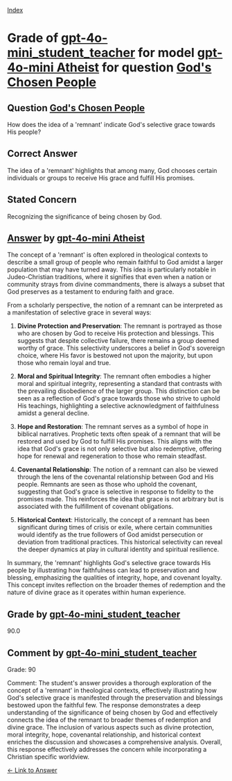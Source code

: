 
[Index](../../../../index.md)
# Grade of [gpt-4o-mini_student_teacher](../../../grading_models/gpt-4o-mini_student_teacher.md) for model [gpt-4o-mini Atheist](../../../answering_models/gpt-4o-mini_Atheist.md) for question [God's Chosen People](../../../questions/God_s_Chosen_People.md)

## Question [God's Chosen People](../../../questions/God_s_Chosen_People.md)
How does the idea of a 'remnant' indicate God's selective grace towards His people?

## Correct Answer
The idea of a 'remnant' highlights that among many, God chooses certain individuals or groups to receive His grace and fulfill His promises.

## Stated Concern
Recognizing the significance of being chosen by God.

## [Answer](../God_s_Chosen_People.md) by [gpt-4o-mini Atheist](../../../answering_models/gpt-4o-mini_Atheist.md)
The concept of a 'remnant' is often explored in theological contexts to describe a small group of people who remain faithful to God amidst a larger population that may have turned away. This idea is particularly notable in Judeo-Christian traditions, where it signifies that even when a nation or community strays from divine commandments, there is always a subset that God preserves as a testament to enduring faith and grace.

From a scholarly perspective, the notion of a remnant can be interpreted as a manifestation of selective grace in several ways:

1. **Divine Protection and Preservation**: The remnant is portrayed as those who are chosen by God to receive His protection and blessings. This suggests that despite collective failure, there remains a group deemed worthy of grace. This selectivity underscores a belief in God's sovereign choice, where His favor is bestowed not upon the majority, but upon those who remain loyal and true.

2. **Moral and Spiritual Integrity**: The remnant often embodies a higher moral and spiritual integrity, representing a standard that contrasts with the prevailing disobedience of the larger group. This distinction can be seen as a reflection of God's grace towards those who strive to uphold His teachings, highlighting a selective acknowledgment of faithfulness amidst a general decline.

3. **Hope and Restoration**: The remnant serves as a symbol of hope in biblical narratives. Prophetic texts often speak of a remnant that will be restored and used by God to fulfill His promises. This aligns with the idea that God's grace is not only selective but also redemptive, offering hope for renewal and regeneration to those who remain steadfast.

4. **Covenantal Relationship**: The notion of a remnant can also be viewed through the lens of the covenantal relationship between God and His people. Remnants are seen as those who uphold the covenant, suggesting that God's grace is selective in response to fidelity to the promises made. This reinforces the idea that grace is not arbitrary but is associated with the fulfillment of covenant obligations.

5. **Historical Context**: Historically, the concept of a remnant has been significant during times of crisis or exile, where certain communities would identify as the true followers of God amidst persecution or deviation from traditional practices. This historical selectivity can reveal the deeper dynamics at play in cultural identity and spiritual resilience.

In summary, the 'remnant' highlights God's selective grace towards His people by illustrating how faithfulness can lead to preservation and blessing, emphasizing the qualities of integrity, hope, and covenant loyalty. This concept invites reflection on the broader themes of redemption and the nature of divine grace as it operates within human experience.

## Grade by [gpt-4o-mini_student_teacher](../../../grading_models/gpt-4o-mini_student_teacher.md)
90.0

## Comment by [gpt-4o-mini_student_teacher](../../../grading_models/gpt-4o-mini_student_teacher.md)
Grade: 90

Comment: The student's answer provides a thorough exploration of the concept of a 'remnant' in theological contexts, effectively illustrating how God's selective grace is manifested through the preservation and blessings bestowed upon the faithful few. The response demonstrates a deep understanding of the significance of being chosen by God and effectively connects the idea of the remnant to broader themes of redemption and divine grace. The inclusion of various aspects such as divine protection, moral integrity, hope, covenantal relationship, and historical context enriches the discussion and showcases a comprehensive analysis. Overall, this response effectively addresses the concern while incorporating a Christian specific worldview.

[&lt;- Link to Answer](../God_s_Chosen_People.md)
